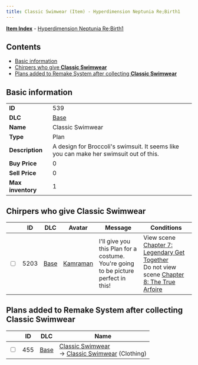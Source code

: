 ```yaml
---
title: Classic Swimwear (Item) - Hyperdimension Neptunia Re;Birth1
---
```


[**Item Index**](/neptunia/rb1/item/index.html) - [Hyperdimension Neptunia Re;Birth1](/neptunia/rb1)

## Contents

- [Basic information](#basic-information)
- [Chirpers who give **Classic Swimwear**](#chirpers-who-give-classic-swimwear)
- [Plans added to Remake System after collecting **Classic Swimwear**](#plans-added-to-remake-system-after-collecting-classic-swimwear)

## Basic information

|   |   |
| -- | -- |
| **ID** | 539 |
| **DLC** | [Base](/neptunia/rb1/dlc/1-base.html) |
| **Name** | Classic Swimwear |
| **Type** | Plan |
| **Description** | A design for Broccoli's swimsuit. It seems like you can make her swimsuit out of this. |
| **Buy Price** | 0 |
| **Sell Price** | 0 |
| **Max inventory** | 1 |


## Chirpers who give **Classic Swimwear**

|    | ID | DLC | Avatar | Message | Conditions |
| -- | -- | --- | ------ | ------- | ---------- |
| <input type="checkbox" id="rb1-chirper-event-1-5203" class="trackbox" /> | 5203 | [Base](/neptunia/rb1/dlc/1-base.html) | [Kamraman](/neptunia/rb1/undefined/1-255-kamraman.html) | I'll give you this Plan for a costume.<br />You're going to be picture perfect in this! | View scene [Chapter 7: Legendary Get Together](/neptunia/rb1/scene/1-726-chapter-7-legendary-get-together.html)<br />Do not view scene [Chapter 8: The True Arfoire](/neptunia/rb1/scene/1-807-chapter-8-the-true-arfoire.html) |


## Plans added to Remake System after collecting **Classic Swimwear**

|    | ID | DLC | Name |
| -- | -- | --- | ---- |
| <input type="checkbox" id="rb1-remake-1-455" class="trackbox" /> | 455 | [Base](/neptunia/rb1/dlc/1-base.html) | [Classic Swimwear](/neptunia/rb1/remake/1-455-classic-swimwear.html)<br /> → [Classic Swimwear](/neptunia/rb1/item/1-2939-classic-swimwear.html) (Clothing) |
